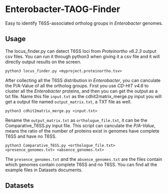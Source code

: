 # Enterobacter-TAOG-Finder  
Easy to identify T6SS-associated ortholog groups in *Enterobacter* genomes.

## Usage
The locus_finder.py can detect T6SS loci from *Proteinortho v6.2.3* output csv files. You can run it through python3 when giving it a csv file and it will directly output results on the screen.

```shell
python3 locus_finder.py <myproject.proteinortho.tsv>
```
After collecting all the T6SS distribution in *Enterobacter*, you can canculate the P/A-Value of all the ortholog groups. First you use *CD-HIT v4.6* to cluster all the *Enterobacter* proteins, and then you can get the output as a txt file. Name this file `input.txt` as the cdhit2matrix_merge.py input you will get a output file named `output_matrix.txt`, a TXT file as well.

```shell
python3 cdhit2matrix_merge.py <input.txt>
```
Rename the `output_matrix.txt` as `orthologue_file.txt`, it can be the Comparative_T6SS.py input file. This script can canculate the *P/A-Value*, means the ratio of the number of proteins exist in genomes have complete T6SS and have no T6SS.

```shell
python3 Comparative_T6SS.py <orthologue_file.txt> <presence_genomes.txt> <absence_genomes.txt>
```
The `presence_genomes.txt` and the `absence_genomes.txt` are the files contain which genomes contain complete T6SS and no T6SS.
You can find all the example files in Datasets documents.

## Datasets
